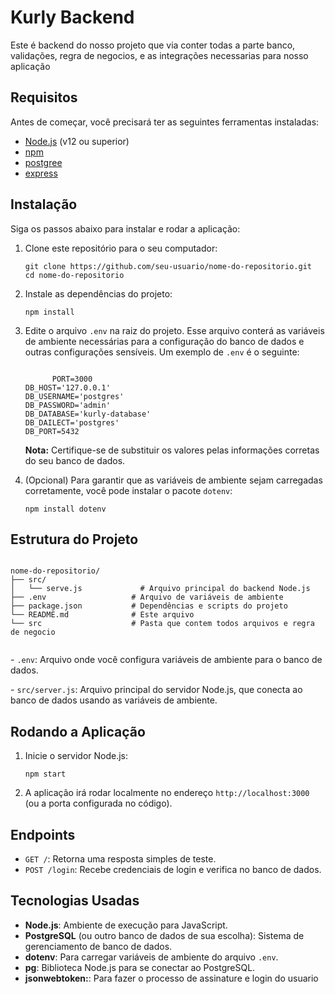 <!DOCTYPE html>
<html lang="pt-br">
<head>
  <meta charset="UTF-8">
  <meta name="viewport" content="width=device-width, initial-scale=1.0">
  <title>Documentação do Projeto</title>
</head>
<body>
  <h1>Kurly Backend</h1>

  <p>Este é backend do nosso projeto que via conter todas a parte banco, validações, regra de negocios, e as integrações necessarias para nosso aplicação</p>

  <h2>Requisitos</h2>
  <p>Antes de começar, você precisará ter as seguintes ferramentas instaladas:</p>
  <ul>
    <li><a href="https://nodejs.org">Node.js</a> (v12 ou superior)</li>
    <li><a href="https://npmjs.com">npm</a></li>
    <li><a href="https://www.postgresql.org">postgree</a></li>
    <li><a href="https://expressjs.com/pt-br/">express</a></li>
  </ul>

  <h2>Instalação</h2>
  <p>Siga os passos abaixo para instalar e rodar a aplicação:</p>
  <ol>
    <li>Clone este repositório para o seu computador:</li>
    <pre><code>git clone https://github.com/seu-usuario/nome-do-repositorio.git
cd nome-do-repositorio</code></pre>
    <li>Instale as dependências do projeto:</li>
    <pre><code>npm install</code></pre>
    <li>Edite o arquivo <code>.env</code> na raiz do projeto. Esse arquivo conterá as variáveis de ambiente necessárias para a configuração do banco de dados e outras configurações sensíveis. Um exemplo de <code>.env</code> é o seguinte:</li>
    <pre><code>
      PORT=3000
DB_HOST='127.0.0.1'
DB_USERNAME='postgres'
DB_PASSWORD='admin'
DB_DATABASE='kurly-database'
DB_DAILECT='postgres'
DB_PORT=5432</code></pre>
    <p><strong>Nota:</strong> Certifique-se de substituir os valores pelas informações corretas do seu banco de dados.</p>
    <li>(Opcional) Para garantir que as variáveis de ambiente sejam carregadas corretamente, você pode instalar o pacote <code>dotenv</code>:</li>
    <pre><code>npm install dotenv</code></pre>
  </ol>

  <h2>Estrutura do Projeto</h2>
  <pre><code>
nome-do-repositorio/
├── src/
│   └── serve.js             # Arquivo principal do backend Node.js
├── .env                   # Arquivo de variáveis de ambiente
├── package.json           # Dependências e scripts do projeto
└── README.md              # Este arquivo
└── src                    # Pasta que contem todos arquivos e regra de negocio  
  </code></pre>

  <p>- <code>.env</code>: Arquivo onde você configura variáveis de ambiente para o banco de dados.</p>
  <p>- <code>src/server.js</code>: Arquivo principal do servidor Node.js, que conecta ao banco de dados usando as variáveis de ambiente.</p>

  <h2>Rodando a Aplicação</h2>
  <ol>
    <li>Inicie o servidor Node.js:</li>
    <pre><code>npm start</code></pre>
    <li>A aplicação irá rodar localmente no endereço <code>http://localhost:3000</code> (ou a porta configurada no código).</li>
  </ol>

  <h2>Endpoints</h2>
  <ul>
    <li><code>GET /</code>: Retorna uma resposta simples de teste.</li>
    <li><code>POST /login</code>: Recebe credenciais de login e verifica no banco de dados.</li>
  </ul>

  <h2>Tecnologias Usadas</h2>
  <ul>
    <li><strong>Node.js</strong>: Ambiente de execução para JavaScript.</li>
    <li><strong>PostgreSQL</strong> (ou outro banco de dados de sua escolha): Sistema de gerenciamento de banco de dados.</li>
    <li><strong>dotenv</strong>: Para carregar variáveis de ambiente do arquivo <code>.env</code>.</li>
    <li><strong>pg</strong>: Biblioteca Node.js para se conectar ao PostgreSQL.</li>
    <li><strong>jsonwebtoken:</strong>: Para fazer o processo de assinature e login do usuario</li>
